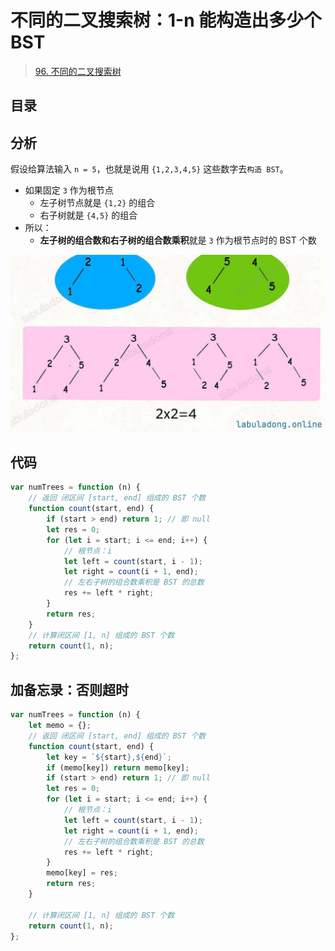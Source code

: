 
# 不同的二叉搜索树：1-n 能构造出多少个BST


>  [96. 不同的二叉搜索树](https://leetcode.cn/problems/unique-binary-search-trees/)


## 目录
<!-- toc -->
 ## 分析 

假设给算法输入 `n = 5`，也就是说用 `{1,2,3,4,5}` 这些数字去`构造 BST`。
- 如果固定 `3` 作为根节点
	- 左子树节点就是 `{1,2}` 的组合
	- 右子树就是 `{4,5}` 的组合
- 所以：
	- **左子树的组合数和右子树的组合数乘积**就是 `3` 作为根节点时的 BST 个数

![图片&文件](./files/20250119-4.png)

## 代码

```javascript
var numTrees = function (n) {
    // 返回 闭区间 [start, end] 组成的 BST 个数
    function count(start, end) {
        if (start > end) return 1; // 即 null
        let res = 0;
        for (let i = start; i <= end; i++) {
            // 根节点：i
            let left = count(start, i - 1);
            let right = count(i + 1, end);
            // 左右子树的组合数乘积是 BST 的总数
            res += left * right;
        }
        return res;
    }
    // 计算闭区间 [1, n] 组成的 BST 个数
    return count(1, n);
};
```

## 加备忘录：否则超时

```javascript
var numTrees = function (n) {
    let memo = {};
    // 返回 闭区间 [start, end] 组成的 BST 个数
    function count(start, end) {
        let key = `${start},${end}`;
        if (memo[key]) return memo[key];
        if (start > end) return 1; // 即 null
        let res = 0;
        for (let i = start; i <= end; i++) {
            // 根节点：i
            let left = count(start, i - 1);
            let right = count(i + 1, end);
            // 左右子树的组合数乘积是 BST 的总数
            res += left * right;
        }
        memo[key] = res;
        return res;
    }

    // 计算闭区间 [1, n] 组成的 BST 个数
    return count(1, n);
};
```